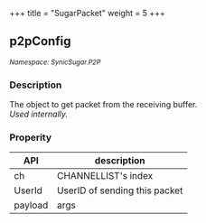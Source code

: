 +++
title = "SugarPacket"
weight = 5
+++

## p2pConfig
<small>*Namespace: SynicSugar.P2P*</small>


### Description
The object to get packet from the receiving buffer.<br>
*Used internally.*


### Properity
| API | description |
|---|---|
| ch | CHANNELLIST's index |
| UserId | UserID of sending this packet |
| payload | args |